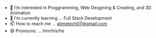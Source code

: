 - 👀 I’m interested in Proggramming, Web Desgining & Creating, and 3D Animation 
- 🌱 I’m currently learning ... Full Stack Development
- 📫 How to reach me ... alimetech07@gmail.com
- 😄 Pronouns: ... him/his/he
